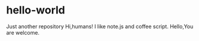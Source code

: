 # hello-world
Just another repository
Hi,humans!
I like note.js and coffee script.
Hello,You are welcome.
